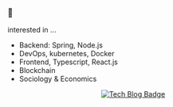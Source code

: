 ### 🚀
interested in ...   
- Backend: Spring, Node.js
- DevOps, kubernetes, Docker
- Frontend, Typescript, React.js
- Blockchain
- Sociology & Economics  

<div align=center>

[![Tech Blog Badge](http://img.shields.io/badge/-Personal%20blog-black?style=flat-square&logo=github&link=https://iamle.sh/)](https://lesh.kr) 

</div>
